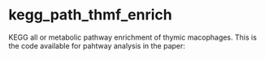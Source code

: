 # kegg_path_thmf_enrich
KEGG all or metabolic pathway enrichment of thymic macophages.
This is the code available for pahtway analysis in the paper:
